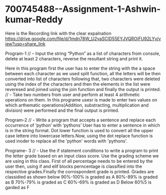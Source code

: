 # 700745488--Assignment-1-Ashwin-kumar-Reddy


Here is the Recording link with the clear expalnation
https://drive.google.com/file/d/1mdn78W_U2yaSClD55EYJVQROiFU92LYy/view?usp=share_link


Program-1
// – Input the string “Python” as a list of characters from console, delete at least 2 characters, reverse the
resultant string and print it.

Here in this program first the user has to enter the string with the a space between each character as we used split function, all the letters will be then converted into list of characters following that, two characters were deleted using the index of the characters and then the elements in the list were reveresed and joined using the join function and finally the output is printed.
// - Take two numbers from user and perform at least 4 arithmetic operations on them.
In this programe usesr is made to enter two values on which arthematic operations(Addition, substracting, multiplication and division) were performed and the final output is printed.

Program-2
// - Write a program that accepts a sentence and replace each occurrence of ‘python’ with ‘pythons’
User has to enter a sentence in which is in the string format. Dot lower function is used to convert all the upper case lettere into lowercase letters.Now, using the dot replace function is used inoder to replace all the 'python' words with 'pythons'.

Programe- 3 
// - Use the if statement conditions to write a program to print the letter grade based on an input class score. Use
the grading scheme we are using in this class.
First of all percentage needs to be entered by the user then,  using if and elif blocks perncentage is classified into the respective grades.Finally the corrospondent grade is printed.
Grades are classidied as shown below
90%-100% is graded as A
80%-89% is graded as B
70%-79% is graded as C
60%-69% is graded as D
Below 60%5 is garded as F
